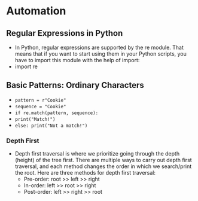 # Automation

## Regular Expressions in Python
+ In Python, regular expressions are supported by the re module. That means that if you want to start using them in your Python scripts, you have to import this module with the help of import:
+ import re

## Basic Patterns: Ordinary Characters
+ `pattern = r"Cookie"`
+ `sequence = "Cookie"`
+ `if re.match(pattern, sequence):`
+ `print("Match!")`
+ `else: print("Not a match!")`

### Depth First

+ Depth first traversal is where we prioritize going through the depth (height) of the tree first. There are multiple ways to carry out depth first traversal, and each method changes the order in which we search/print the root. Here are three methods for depth first traversal:
  + Pre-order: root >> left >> right
  + In-order: left >> root >> right
  + Post-order: left >> right >> root
